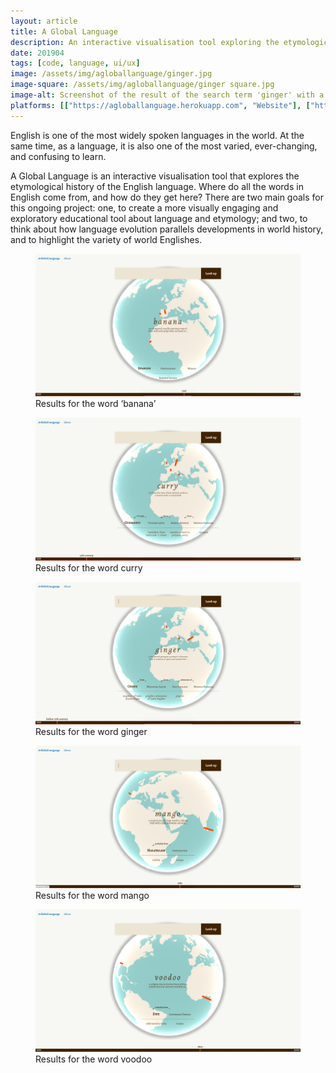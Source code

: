 ```yaml
---
layout: article
title: A Global Language
description: An interactive visualisation tool exploring the etymological history of the English language.
date: 201904
tags: [code, language, ui/ux]
image: /assets/img/agloballanguage/ginger.jpg
image-square: /assets/img/agloballanguage/ginger square.jpg
image-alt: Screenshot of the result of the search term 'ginger' with a globe visualising the geographical origins of the word and a timeline visualising the historical origin of the word.
platforms: [["https://agloballanguage.herokuapp.com", "Website"], ["https://github.com/whykatherine/agloballanguage", "GitHub"]]
---
```


English is one of the most widely spoken languages in the world. At the same time, as a language, it is also one of the most varied, ever-changing, and confusing to learn.

A Global Language is an interactive visualisation tool that explores the etymological history of the English language. Where do all the words in English come from, and how do they get here? There are two main goals for this ongoing project: one, to create a more visually engaging and exploratory educational tool about language and etymology; and two, to think about how language evolution parallels developments in world history, and to highlight the variety of world Englishes.

<figure role="group">
    <img src="/assets/img/agloballanguage/banana.jpg" alt="Visualisation on a globe and a timeline for the word 'banana'">
    <figcaption>Results for the word ‘banana’</figcaption>
</figure>

<figure role="group">
    <img src="/assets/img/agloballanguage/curry.jpg" alt="Visualisation on a globe and a timeline for the word 'curry'">
    <figcaption>Results for the word curry</figcaption>
</figure>

<figure role="group">
    <img src="/assets/img/agloballanguage/ginger.jpg" alt="Visualisation on a globe and a timeline for the word 'ginger'">
    <figcaption>Results for the word ginger</figcaption>
</figure>

<figure role="group">
    <img src="/assets/img/agloballanguage/mango.jpg" alt="Visualisation on a globe and a timeline for the word 'mango'">
    <figcaption>Results for the word mango</figcaption>
</figure>

<figure role="group">
    <img src="/assets/img/agloballanguage/voodoo.jpg" alt="Visualisation on a globe and a timeline for the word 'voodoo'">
    <figcaption>Results for the word voodoo</figcaption>
</figure>